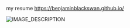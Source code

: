 my resume https://benjaminblackswan.github.io/

![IMAGE_DESCRIPTION](https://cyprus-mail.com/image/s1100x619/fill/webp/path/wp-content/uploads/2024/09/comment2-2.jpg)

